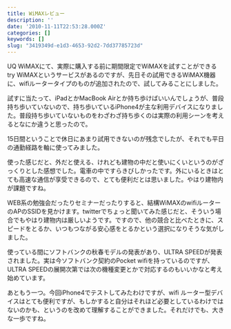 ```yaml
---
title: WiMAXレビュー
description: ''
date: '2010-11-11T22:53:28.000Z'
categories: []
keywords: []
slug: "3419349d-e1d3-4653-92d2-7dd37785723d"
---
```

UQ WiMAXにて、実際に購入する前に期間限定でWiMAXを試すことができるtry WiMAXというサービスがあるのですが、先日その試用できるWiMAX機器に、wifiルータータイプのものが追加されたので、試してみることにしました。

試すに当たって、iPadとかMacBook Airとか持ち歩けばいいんでしょうが、普段持ち歩いていないので、持ち歩いているiPhone4が主な利用デバイスになりました。普段持ち歩いていないものをわざわざ持ち歩くのは実際の利用シーンを考えるとなにか違うと思ったので。

15日間ということで休日にあまり試用できないのが残念でしたが、それでも平日の通勤経路を軸に使ってみました。

使った感じだと、外だと使える、けれども建物の中だと使いにくいというのがざっくりとした感想でした。電車の中ですらきびしかったです。外にいるときはとても高速な通信が享受できるので、とても便利だとは思いました。やはり建物内が課題ですね。

WEB系の勉強会だったりセミナーだったりすると、結構WiMAXのwifiルーターのAPのSSIDを見かけます。twitterでちょっと聞いてみた感じだと、そういう場合でもやはり建物内は厳しいようです。ですので、他の競合と比べたときに、スピードをとるか、いつもつながる安心感をとるかという選択になりそうな気がしました。

使っている間にソフトバンクの秋春モデルの発表があり、ULTRA SPEEDが発表されました。実は今ソフトバンク契約のPocket wifiを持っているのですが、ULTRA SPEEDの展開次第では次の機種変更とかで対応するのもいいかなと考え始めています。

あともう一つ。今回iPhone4でテストしてみたわけですが、wifi ルーター型デバイスはとても便利ですが、もしかすると自分はそれほど必要としているわけではないのかも、というのを改めて理解することができました。それだけでも、大きな一歩ですね。